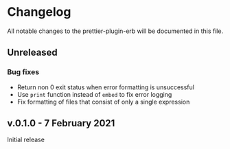 # Changelog

All notable changes to the prettier-plugin-erb will be documented in this file.

## Unreleased

### Bug fixes

- Return non 0 exit status when error formatting is unsuccessful
- Use `print` function instead of `embed` to fix error logging
- Fix formatting of files that consist of only a single expression

## v.0.1.0 - 7 February 2021

Initial release
